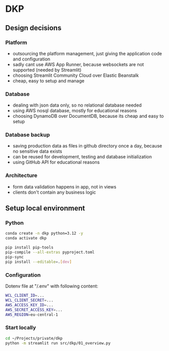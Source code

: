 # DKP

## Design decisions

### Platform
- outsourcing the platform management, just giving the application code and configuration
- sadly cant use AWS App Runner, because websockets are not supported (needed by Streamlit)
- choosing Streamlit Community Cloud over Elastic Beanstalk
- cheap, easy to setup and manage

### Database
- dealing with json data only, so no relational database needed
- using AWS nosql database, mostly for educational reasons
- choosing DynamoDB over DocumentDB, because its cheap and easy to setup

### Database backup
- saving production data as files in github directory once a day, because no sensitive data exists
- can be reused for development, testing and database initialization
- using GitHub API for educational reasons

### Architecture
- form data validation happens in app, not in views
- clients don't contain any business logic

## Setup local environment

### Python
```bash
conda create -n dkp python=3.12 -y
conda activate dkp

pip install pip-tools
pip-compile --all-extras pyproject.toml
pip-sync
pip install --editable=.[dev]
```

### Configuration
Dotenv file at "<workspace>/.env" with following content:
```bash
WCL_CLIENT_ID=...
WCL_CLIENT_SECRET=...
AWS_ACCESS_KEY_ID=...
AWS_SECRET_ACCESS_KEY=...
AWS_REGION=eu-central-1
```

### Start locally
```bash
cd ~/Projects/private/dkp
python -m streamlit run src/dkp/01_overview.py
```



